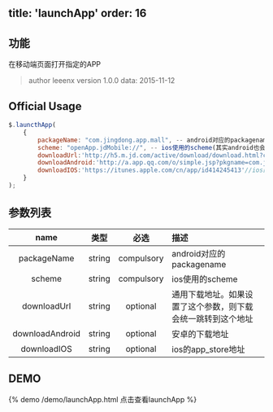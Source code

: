 title: 'launchApp'
order: 16
---

## 功能

在移动端页面打开指定的APP

> author leeenx
> version 1.0.0
> data: 2015-11-12

## Official Usage

```javascript
$.launcthApp(
    {
        packageName: "com.jingdong.app.mall", -- android对应的packagename
        scheme: "openApp.jdMobile://", -- ios使用的scheme(其实android也会用这个)
        downloadUrl:'http://h5.m.jd.com/active/download/download.html?channel=jd-shhd3',//通用下载地址
        downloadAndroid:'http://a.app.qq.com/o/simple.jsp?pkgname=com.jingdong.app.mall&g_f=991850',//安卓的下载地址
        downloadIOS:'https://itunes.apple.com/cn/app/id414245413'//ios的app_store地址
    }
);
```

## 参数列表

| name | 类型 | 必选 | 描述 |
| :----: | :----: | :----: | :---- |
| packageName | string | compulsory | android对应的packagename |
| scheme | string | compulsory | ios使用的scheme |
| downloadUrl | string | optional | 通用下载地址。如果设置了这个参数，则下载会统一跳转到这个地址 |
| downloadAndroid | string | optional | 安卓的下载地址 |
| downloadIOS | string | optional | ios的app_store地址 |


## DEMO

{% demo /demo/launchApp.html 点击查看launchApp %}